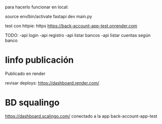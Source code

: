 para hacerlo funcionar en local:

source env/bin/activate
fastapi dev main.py

test con httpie:
https https://back-account-app-test.onrender.com

TODO:
-api login
-api registro
-api listar bancos
-api listar cuentas según banco

# Iinfo publicación

Publicado en render

revisar deploys:
https://dashboard.render.com/

# BD squalingo
https://dashboard.scalingo.com/
conectado a la app back-account-app-test

